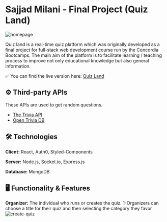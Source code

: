 # Sajjad Milani - Final Project (Quiz Land)

![homepage](https://user-images.githubusercontent.com/92240385/175208189-e32ea953-0567-4447-8b68-ea5314cc675d.jpg)


Quiz land is a real-time quiz platform which was originally developed as a final project for full-stack web development course run by the Concordia Bootcamps.
The main aim of the platform is to facilitate learning / teaching process to improve not only educational knowledge but also general information.

✅ You can find the live version here: 
[Quiz Land](https://quizland-demo.herokuapp.com/)


## ⚙ Third-party APIs
These APIs are used to get random questions.
- [The Trivia API](https://the-trivia-api.com/)
- [Open Trivia DB](https://opentdb.com/)


## 🛠 Technologies

**Client:** React, Auth0, Styled-Components

**Server:** Node.js, Socket.io, Express.js

**Database:** MongoDB


## 🖥️ Functionality & Features

**Organizer:** The  individual who runs or creates the quiz.
1-Organizers can choose a title for their quiz and then  selecting the category they favor
![create-quiz](https://user-images.githubusercontent.com/92240385/175208177-e4c975c7-47d3-4504-9836-9c1493b7593f.jpg)
